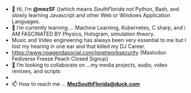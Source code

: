 - 👋 Hi, I’m **@mezSF** ((which means _SouthFlorida_ not  Python, Bash, and slowly learning Javascript and other Web or Windows Application Languages. 
- 🌱 I’m currently learning ... Machine Learning, Kubernetes, C sharp, and i AM FASCINATED BY Physics, Hologram, simulation thwory.
- Music and Video engineering has always been very essential to me but I lost my hearing in one ear and that killed my DJ Career.
- https://www.noagendasocial.com/jgnetworksecurity {Mastodon Fediverse Freeze Peach Closed Signup}
- 💞️ I’m looking to collaborate on ...my media projects, audio, video remixes, and scripts
- 
- 📫 How to reach me ... **MezSouthFlorida@duck.com**


<!---
mezSF/mezSF is a ✨ special ✨ repository because its `README.md` (this file) appears on your GitHub profile.
You can click the Preview link to take a look at your changes.
--->
